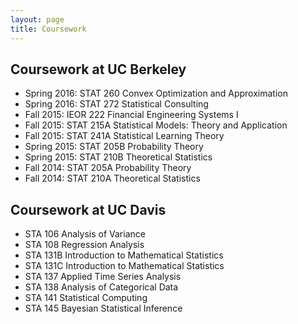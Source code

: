 ```yaml
---
layout: page
title: Coursework
---
```


## Coursework at UC Berkeley

* Spring 2016: STAT 260 Convex Optimization and Approximation
* Spring 2016: STAT 272 Statistical Consulting
* Fall 2015: IEOR 222 Financial Engineering Systems I
* Fall 2015: STAT 215A Statistical Models: Theory and Application
* Fall 2015: STAT 241A Statistical Learning Theory
* Spring 2015: STAT 205B Probability Theory
* Spring 2015: STAT 210B Theoretical Statistics
* Fall 2014: STAT 205A Probability Theory
* Fall 2014: STAT 210A Theoretical Statistics

## Coursework at UC Davis

* STA 106 Analysis of Variance
* STA 108 Regression Analysis
* STA 131B Introduction to Mathematical Statistics
* STA 131C Introduction to Mathematical Statistics
* STA 137 Applied Time Series Analysis
* STA 138 Analysis of Categorical Data
* STA 141 Statistical Computing
* STA 145 Bayesian Statistical Inference
